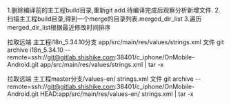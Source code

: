 
1.删除编译前的主工程build目录,重新git add.待编译完成后观察分析新增文件.
2.扫描主工程build目录,得到一个merge的目录列表.merged_dir_list
3.遍历merged_dir_list根据最近修改时间排序



拉取远端 主工程i18n_5.34.10分支 app/src/main/res/values/strings.xml 文件
git archive i18n_5.34.10 --remote=ssh://git@gitlab.shishike.com:38401/c_iphone/OnMobile-Android.git app/src/main/res/values/strings.xml | tar -x


拉取远端 主工程master分支/values-en/ strings.xml  文件
git archive --remote=ssh://git@gitlab.shishike.com:38401/c_iphone/OnMobile-Android.git HEAD:app/src/main/res/values-en/ strings.xml | tar -x 